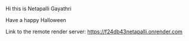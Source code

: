 Hi this is Netapalli Gayathri 

Have a happy Halloween

Link to the remote render server: <https://f24db43netapalli.onrender.com>
